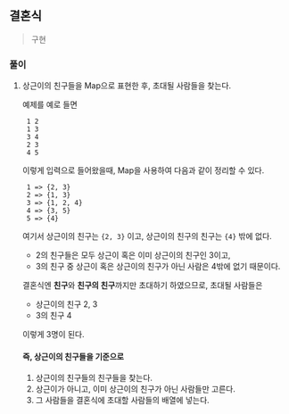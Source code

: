 ## 결혼식 
> 구현

### 풀이 
1. 상근이의 친구들을 Map으로 표현한 후, 초대될 사람들을 찾는다. 
   
   예제를 예로 들면
   ```
    1 2
    1 3
    3 4
    2 3
    4 5
   ```

   이렇게 입력으로 들어왔을때, Map을 사용하여 다음과 같이 정리할 수 있다. 

   ```
    1 => {2, 3}
    2 => {1, 3}
    3 => {1, 2, 4}
    4 => {3, 5}
    5 => {4}
   ```

   여기서 상근이의 친구는 `{2, 3}` 이고, 상근이의 친구의 친구는 `{4}` 밖에 없다.
   - 2의 친구들은 모두 상근이 혹은 이미 상근이의 친구인 3이고, 
   - 3의 친구 중 상근이 혹은 상근이의 친구가 아닌 사람은 4밖에 없기 때문이다. 

    결혼식엔 **친구**와 **친구의 친구**까지만 초대하기 하였으므로, 초대될 사람들은  
    - 상근이의 친구 2, 3
    - 3의 친구 4
    
    이렇게 3명이 된다. 

    #### 즉, 상근이의 친구들을 기준으로
    1. 상근이의 친구들의 친구들을 찾는다. 
    2. 상근이가 아니고, 이미 상근이의 친구가 아닌 사람들만 고른다. 
    3. 그 사람들을 결혼식에 초대할 사람들의 배열에 넣는다. 


